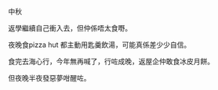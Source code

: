中秋

返學繼續自己衝入去，但仲係唔太食嘢。

夜晚食pizza hut 都主動用匙羹飲湯，可能真係差少少自信。

食完去海心行，今年無再喊了，行咗成晚，返屋企仲敢食冰皮月餅。

但夜晚半夜發惡夢咁醒咗。
